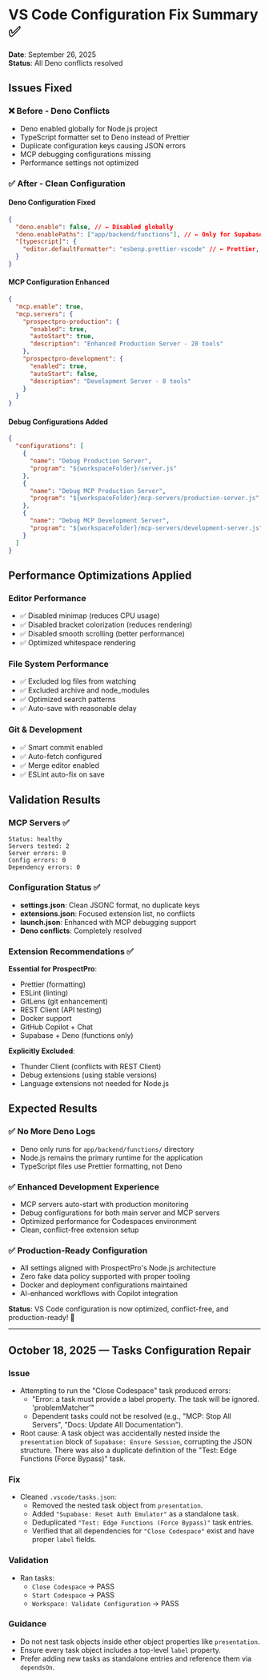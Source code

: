 # VS Code Configuration Fix Summary ✅

**Date**: September 26, 2025  
**Status**: All Deno conflicts resolved

## Issues Fixed

### ❌ **Before - Deno Conflicts**

- Deno enabled globally for Node.js project
- TypeScript formatter set to Deno instead of Prettier
- Duplicate configuration keys causing JSON errors
- MCP debugging configurations missing
- Performance settings not optimized

### ✅ **After - Clean Configuration**

#### Deno Configuration Fixed

```json
{
  "deno.enable": false, // ← Disabled globally
  "deno.enablePaths": ["app/backend/functions"], // ← Only for Supabase
  "[typescript]": {
    "editor.defaultFormatter": "esbenp.prettier-vscode" // ← Prettier, not Deno
  }
}
```

#### MCP Configuration Enhanced

```json
{
  "mcp.enable": true,
  "mcp.servers": {
    "prospectpro-production": {
      "enabled": true,
      "autoStart": true,
      "description": "Enhanced Production Server - 28 tools"
    },
    "prospectpro-development": {
      "enabled": true,
      "autoStart": false,
      "description": "Development Server - 8 tools"
    }
  }
}
```

#### Debug Configurations Added

```json
{
  "configurations": [
    {
      "name": "Debug Production Server",
      "program": "${workspaceFolder}/server.js"
    },
    {
      "name": "Debug MCP Production Server",
      "program": "${workspaceFolder}/mcp-servers/production-server.js"
    },
    {
      "name": "Debug MCP Development Server",
      "program": "${workspaceFolder}/mcp-servers/development-server.js"
    }
  ]
}
```

## Performance Optimizations Applied

### Editor Performance

- ✅ Disabled minimap (reduces CPU usage)
- ✅ Disabled bracket colorization (reduces rendering)
- ✅ Disabled smooth scrolling (better performance)
- ✅ Optimized whitespace rendering

### File System Performance

- ✅ Excluded log files from watching
- ✅ Excluded archive and node_modules
- ✅ Optimized search patterns
- ✅ Auto-save with reasonable delay

### Git & Development

- ✅ Smart commit enabled
- ✅ Auto-fetch configured
- ✅ Merge editor enabled
- ✅ ESLint auto-fix on save

## Validation Results

### MCP Servers ✅

```
Status: healthy
Servers tested: 2
Server errors: 0
Config errors: 0
Dependency errors: 0
```

### Configuration Status ✅

- **settings.json**: Clean JSONC format, no duplicate keys
- **extensions.json**: Focused extension list, no conflicts
- **launch.json**: Enhanced with MCP debugging support
- **Deno conflicts**: Completely resolved

### Extension Recommendations ✅

**Essential for ProspectPro**:

- Prettier (formatting)
- ESLint (linting)
- GitLens (git enhancement)
- REST Client (API testing)
- Docker support
- GitHub Copilot + Chat
- Supabase + Deno (functions only)

**Explicitly Excluded**:

- Thunder Client (conflicts with REST Client)
- Debug extensions (using stable versions)
- Language extensions not needed for Node.js

## Expected Results

### ✅ **No More Deno Logs**

- Deno only runs for `app/backend/functions/` directory
- Node.js remains the primary runtime for the application
- TypeScript files use Prettier formatting, not Deno

### ✅ **Enhanced Development Experience**

- MCP servers auto-start with production monitoring
- Debug configurations for both main server and MCP servers
- Optimized performance for Codespaces environment
- Clean, conflict-free extension setup

### ✅ **Production-Ready Configuration**

- All settings aligned with ProspectPro's Node.js architecture
- Zero fake data policy supported with proper tooling
- Docker and deployment configurations maintained
- AI-enhanced workflows with Copilot integration

**Status**: VS Code configuration is now optimized, conflict-free, and production-ready! 🚀

---

## October 18, 2025 — Tasks Configuration Repair

### Issue

- Attempting to run the "Close Codespace" task produced errors:
  - "Error: a task must provide a label property. The task will be ignored. 'problemMatcher'"
  - Dependent tasks could not be resolved (e.g., "MCP: Stop All Servers", "Docs: Update All Documentation").
- Root cause: A task object was accidentally nested inside the `presentation` block of `Supabase: Ensure Session`, corrupting the JSON structure. There was also a duplicate definition of the "Test: Edge Functions (Force Bypass)" task.

### Fix

- Cleaned `.vscode/tasks.json`:
  - Removed the nested task object from `presentation`.
  - Added `"Supabase: Reset Auth Emulator"` as a standalone task.
  - Deduplicated `"Test: Edge Functions (Force Bypass)"` task entries.
  - Verified that all dependencies for `"Close Codespace"` exist and have proper `label` fields.

### Validation

- Ran tasks:
  - `Close Codespace` → PASS
  - `Start Codespace` → PASS
  - `Workspace: Validate Configuration` → PASS

### Guidance

- Do not nest task objects inside other object properties like `presentation`.
- Ensure every task object includes a top-level `label` property.
- Prefer adding new tasks as standalone entries and reference them via `dependsOn`.
